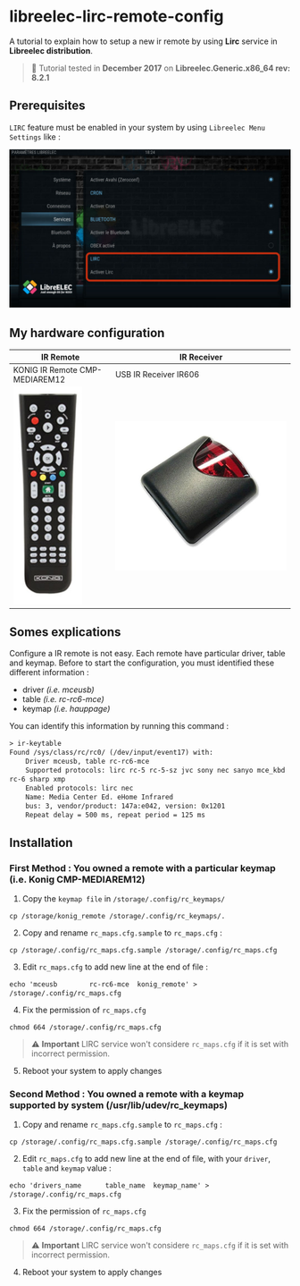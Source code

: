 # libreelec-lirc-remote-config

A tutorial to explain how to setup a new ir remote by using **Lirc** service in **Libreelec distribution**.

> :memo: Tutorial tested in **December 2017** on **Libreelec.Generic.x86_64 rev: 8.2.1**

## Prerequisites

`LIRC` feature must be enabled in your system by using `Libreelec Menu Settings` like :


![Screenshot of LIRC Config](img/img1.jpg)

## My hardware configuration

IR Remote | IR Receiver
--------- | -----------
KONIG IR Remote CMP-MEDIAREM12 | USB IR Receiver IR606
![IR Remote](img/img2.jpg) | ![USB IR Receiver](img/img3.jpg)


## Somes explications

Configure a IR remote is not easy. Each remote have particular driver, table and keymap. Before to start the configuration, you must identified these different information :
* driver *(i.e. mceusb)*
* table *(i.e. rc-rc6-mce)*
* keymap *(i.e. hauppage)*

You can identify this information by running this command :
```
> ir-keytable
Found /sys/class/rc/rc0/ (/dev/input/event17) with:
	Driver mceusb, table rc-rc6-mce
	Supported protocols: lirc rc-5 rc-5-sz jvc sony nec sanyo mce_kbd rc-6 sharp xmp 
	Enabled protocols: lirc nec 
	Name: Media Center Ed. eHome Infrared 
	bus: 3, vendor/product: 147a:e042, version: 0x1201
	Repeat delay = 500 ms, repeat period = 125 ms
```

## Installation

### First Method : You owned a remote with a particular keymap (i.e. Konig CMP-MEDIAREM12)

1. Copy the `keymap file` in `/storage/.config/rc_keymaps/` 
```
cp /storage/konig_remote /storage/.config/rc_keymaps/.
```
2. Copy and rename `rc_maps.cfg.sample` to `rc_maps.cfg` :
```
cp /storage/.config/rc_maps.cfg.sample /storage/.config/rc_maps.cfg
```
3. Edit `rc_maps.cfg` to add new line at the end of file :
```
echo 'mceusb		rc-rc6-mce	konig_remote' > /storage/.config/rc_maps.cfg
```
4. Fix the permission of `rc_maps.cfg`
```
chmod 664 /storage/.config/rc_maps.cfg
```
> :warning: **Important** LIRC service won't considere `rc_maps.cfg` if it is set with incorrect permission.

5. Reboot your system to apply changes

### Second Method : You owned a remote with a keymap supported by system (/usr/lib/udev/rc_keymaps)

1. Copy and rename `rc_maps.cfg.sample` to `rc_maps.cfg` :
```
cp /storage/.config/rc_maps.cfg.sample /storage/.config/rc_maps.cfg
```
2. Edit `rc_maps.cfg` to add new line at the end of file, with your `driver`, `table` and `keymap` value :
```
echo 'drivers_name		table_name	keymap_name' > /storage/.config/rc_maps.cfg
```
3. Fix the permission of `rc_maps.cfg`
```
chmod 664 /storage/.config/rc_maps.cfg
```
> :warning: **Important** LIRC service won't considere `rc_maps.cfg` if it is set with incorrect permission.

4. Reboot your system to apply changes
